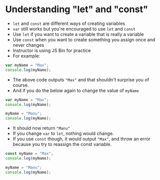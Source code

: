 # Understanding "let" and "const"
- `let` and `const` are different ways of creating variables
- `var` still works but you're encouraged to use `let` and `const`
- Use `let` if you want to create a variable that is really a variable
- Use `const` when you want to create something you assign once and never changes
- Instructor is using JS Bin for practice
- For example:
```js
var myName = "Max";
console.log(myName);
```
- The above code outputs `"Max"` and that shouldn't surprise you of course.
- And if you do the below again to change the value of `myName`
```js
var myName = "Max";
console.log(myName);

myName = "Manu";
console.log(myName);
```
- It should now return `"Manu"`
- If you change `var` to `let`, nothing would change.
- If you use `const` though, it would output `"Max"`, and throw an error because you try to reassign the const variable.
```js
const myName = "Max";
console.log(myName);

myName = "Manu";
console.log(myName);
```